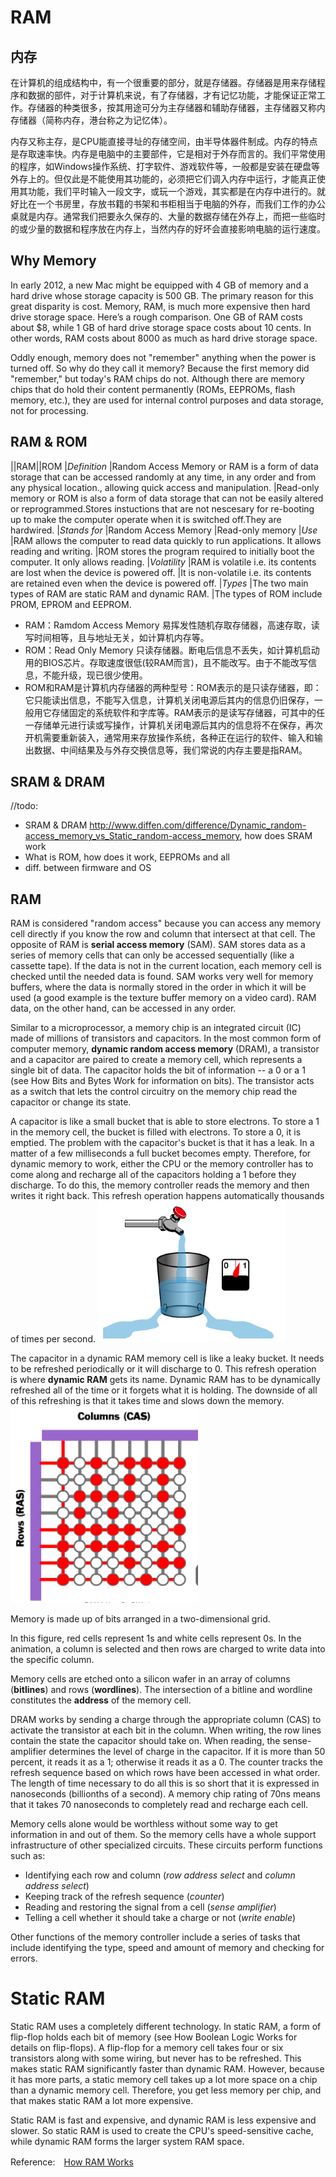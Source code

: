 # RAM

## 内存
在计算机的组成结构中，有一个很重要的部分，就是存储器。存储器是用来存储程序和数据的部件，对于计算机来说，有了存储器，才有记忆功能，才能保证正常工作。存储器的种类很多，按其用途可分为主存储器和辅助存储器，主存储器又称内存储器（简称内存，港台称之为记忆体）。

内存又称主存，是CPU能直接寻址的存储空间，由半导体器件制成。内存的特点是存取速率快。内存是电脑中的主要部件，它是相对于外存而言的。我们平常使用的程序，如Windows操作系统、打字软件、游戏软件等，一般都是安装在硬盘等外存上的。但仅此是不能使用其功能的，必须把它们调入内存中运行，才能真正使用其功能，我们平时输入一段文字，或玩一个游戏，其实都是在内存中进行的。就好比在一个书房里，存放书籍的书架和书柜相当于电脑的外存，而我们工作的办公桌就是内存。通常我们把要永久保存的、大量的数据存储在外存上，而把一些临时的或少量的数据和程序放在内存上，当然内存的好坏会直接影响电脑的运行速度。

## Why Memory
In early 2012, a new Mac might be equipped with 4 GB of memory and a hard drive whose storage capacity is 500 GB. The primary reason for this great disparity is cost. Memory, RAM, is much more expensive then hard drive storage space. Here’s a rough comparison. One GB of RAM costs about $8, while 1 GB of hard drive storage space costs about 10 cents. In other words, RAM costs about 8000 as much as hard drive storage space.

Oddly enough, memory does not "remember" anything when the power is turned off. So why do they call it memory? Because the first memory did "remember," but today's RAM chips do not. Although there are memory chips that do hold their content permanently (ROMs, EEPROMs, flash memory, etc.), they are used for internal control purposes and data storage, not for processing. 

## RAM & ROM
||RAM||ROM
|*Definition* |Random Access Memory or RAM is a form of data storage that can be accessed randomly at any time, in any order and from any physical location., allowing quick access and manipulation. |Read-only memory or ROM is also a form of data storage that can not be easily altered or reprogrammed.Stores instuctions that are not nescesary for re-booting up to make the computer operate when it is switched off.They are hardwired.
|*Stands for* |Random Access Memory |Read-only memory
|*Use* |RAM allows the computer to read data quickly to run applications. It allows reading and writing. |ROM stores the program required to initially boot the computer. It only allows reading.
|*Volatility* |RAM is volatile i.e. its contents are lost when the device is powered off. |It is non-volatile i.e. its contents are retained even when the device is powered off.
|*Types* |The two main types of RAM are static RAM and dynamic RAM. |The types of ROM include PROM, EPROM and EEPROM.

- RAM：Ramdom Access Memory 易挥发性随机存取存储器，高速存取，读写时间相等，且与地址无关，如计算机内存等。 
- ROM：Read Only Memory 只读存储器。断电后信息不丢失，如计算机启动用的BIOS芯片。存取速度很低(较RAM而言)，且不能改写。由于不能改写信息，不能升级，现已很少使用。 
- ROM和RAM是计算机内存储器的两种型号：ROM表示的是只读存储器，即：它只能读出信息，不能写入信息，计算机关闭电源后其内的信息仍旧保存，一般用它存储固定的系统软件和字库等。RAM表示的是读写存储器，可其中的任一存储单元进行读或写操作，计算机关闭电源后其内的信息将不在保存，再次开机需要重新装入，通常用来存放操作系统，各种正在运行的软件、输入和输出数据、中间结果及与外存交换信息等，我们常说的内存主要是指RAM。

## SRAM & DRAM
//todo: 
- SRAM & DRAM http://www.diffen.com/difference/Dynamic_random-access_memory_vs_Static_random-access_memory, how does SRAM work
- What is ROM, how does it work, EEPROMs and all
- diff. between firmware and OS

## RAM

RAM is considered "random access" because you can access any memory cell directly if you know the row and column that intersect at that cell. The opposite of RAM is **serial access memory** (SAM). SAM stores data as a series of memory cells that can only be accessed sequentially (like a cassette tape). If the data is not in the current location, each memory cell is checked until the needed data is found. SAM works very well for memory buffers, where the data is normally stored in the order in which it will be used (a good example is the texture buffer memory on a video card). RAM data, on the other hand, can be accessed in any order.

Similar to a microprocessor, a memory chip is an integrated circuit (IC) made of millions of transistors and capacitors. In the most common form of computer memory, **dynamic random access memory** (DRAM), a transistor and a capacitor are paired to create a memory cell, which represents a single bit of data. The capacitor holds the bit of information -- a 0 or a 1 (see How Bits and Bytes Work for information on bits). The transistor acts as a switch that lets the control circuitry on the memory chip read the capacitor or change its state.

A capacitor is like a small bucket that is able to store electrons. To store a 1 in the memory cell, the bucket is filled with electrons. To store a 0, it is emptied. The problem with the capacitor's bucket is that it has a leak. In a matter of a few milliseconds a full bucket becomes empty. Therefore, for dynamic memory to work, either the CPU or the memory controller has to come along and recharge all of the capacitors holding a 1 before they discharge. To do this, the memory controller reads the memory and then writes it right back. This refresh operation happens automatically thousands of times per second.
<img src="/Images/chap1-RAM-1.PNG" width="300"> 

The capacitor in a dynamic RAM memory cell is like a leaky bucket. It needs to be refreshed periodically or it will discharge to 0. This refresh operation is where **dynamic RAM** gets its name. Dynamic RAM has to be dynamically refreshed all of the time or it forgets what it is holding. The downside of all of this refreshing is that it takes time and slows down the memory.
<img src="/Images/chap1-RAM-2.PNG" width="300"> 

Memory is made up of bits arranged in a two-dimensional grid.

In this figure, red cells represent 1s and white cells represent 0s. In the animation, a column is selected and then rows are charged to write data into the specific column.

Memory cells are etched onto a silicon wafer in an array of columns (**bitlines**) and rows (**wordlines**). The intersection of a bitline and wordline constitutes the **address** of the memory cell.

DRAM works by sending a charge through the appropriate column (CAS) to activate the transistor at each bit in the column. When writing, the row lines contain the state the capacitor should take on. When reading, the sense-amplifier determines the level of charge in the capacitor. If it is more than 50 percent, it reads it as a 1; otherwise it reads it as a 0. The counter tracks the refresh sequence based on which rows have been accessed in what order. The length of time necessary to do all this is so short that it is expressed in nanoseconds (billionths of a second). A memory chip rating of 70ns means that it takes 70 nanoseconds to completely read and recharge each cell.

Memory cells alone would be worthless without some way to get information in and out of them. So the memory cells have a whole support infrastructure of other specialized circuits. These circuits perform functions such as:

- Identifying each row and column (*row address select* and *column address select*)
- Keeping track of the refresh sequence (*counter*)
- Reading and restoring the signal from a cell (*sense amplifier*)
- Telling a cell whether it should take a charge or not (*write enable*)

Other functions of the memory controller include a series of tasks that include identifying the type, speed and amount of memory and checking for errors.

# Static RAM
Static RAM uses a completely different technology. In static RAM, a form of flip-flop holds each bit of memory (see How Boolean Logic Works for details on flip-flops). A flip-flop for a memory cell takes four or six transistors along with some wiring, but never has to be refreshed. This makes static RAM significantly faster than dynamic RAM. However, because it has more parts, a static memory cell takes up a lot more space on a chip than a dynamic memory cell. Therefore, you get less memory per chip, and that makes static RAM a lot more expensive.

Static RAM is fast and expensive, and dynamic RAM is less expensive and slower. So static RAM is used to create the CPU's speed-sensitive cache, while dynamic RAM forms the larger system RAM space.

Reference:　[How RAM Works](http://computer.howstuffworks.com/ram.htm)